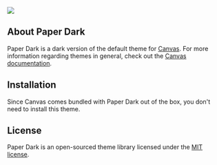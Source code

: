 <a href="http://canvas.toddaustin.io"><img src="https://raw.githubusercontent.com/cnvs/assets/master/paper-dark.jpg"></a>

## About Paper Dark

Paper Dark is a dark version of the default theme for [Canvas](https://github.com/cnvs/canvas). For more information regarding themes in general, check out the [Canvas documentation](https://cnvs.readme.io/docs/themes-overview).

## Installation

Since Canvas comes bundled with Paper Dark out of the box, you don't need to install this theme.

## License

Paper Dark is an open-sourced theme library licensed under the [MIT license](https://opensource.org/licenses/MIT).